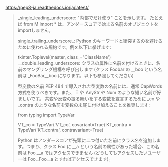 https://pep8-ja.readthedocs.io/ja/latest/
> _single_leading_underscore: "内部でだけ使う" ことを示します。 たとえば from M import * は、アンダースコアで始まる名前のオブジェクトをimportしません。
> 
> single_trailing_underscore_: Python のキーワードと衝突するのを避けるために使われる規約です。例を以下に挙げます:
> 
> tkinter.Toplevel(master, class_='ClassName')
> __double_leading_underscore: クラスの属性に名前を付けるときに、名前のマングリング機構を呼び出します (クラス Foobar の __boo という名前は _FooBar__boo になります。以下も参照してください)
> 
> 型変数の名前
> PEP 484 で導入された型変数の名前には、通常 CapWords 方式を使うべきです。また、 T や AnyStr や Num のような短い名前が好ましいです。 共変や反変の振る舞いをする変数を宣言するために _co や _contra のような名前を変数の末尾に付け加えることを推奨します:
> 
> from typing import TypeVar
> 
> VT_co = TypeVar('VT_co', covariant=True)
> KT_contra = TypeVar('KT_contra', contravariant=True)
> 
> Python はアンダースコアが先頭に二つ付いた名前にクラス名を追加します。つまり、クラス Foo に __a という名前の属性があった場合、この名前は Foo.__a ではアクセスできません (どうしてもアクセスしたいユーザーは Foo._Foo__a とすればアクセスできます)。
